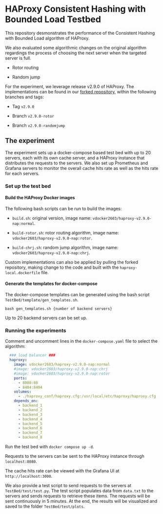 # HAProxy Consistent Hashing with Bounded Load Testbed

This repository desmonstrates the performance of the Consistent Hashing with Bounded Load algorithm of HAProxy.

We also evaluated some algorithmic changes on the original algorithm regardings the process of choosing the next server when the targeted server is full.

- Rotor routing

- Random jump

For the experiment, we leverage release v2.9.0 of HAProxy. The implementations can be found in our [forked repository](https://github.com/hviet2603/haproxy), within the following branches and tags:

- Tag `v2.9.0`

- Branch `v2.9.0-rotor`

- Branch `v2.9.0-randomjump`

## The experiment

The experiment sets up a docker-compose based test bed with up to 20 servers, each with its own cache server, and a HAProxy instance that distributes the requests to the servers. We also set up Prometheus and Grafana servers to monitor the overall cache hits rate as well as the hits rate for each servers.

### Set up the test bed

#### Build the HAProxy Docker images

The following bash scripts can be run to build the images:

- `build.sh`: original version, image name: `vdocker2603/haproxy-v2.9.0-nap:normal`.

- `build-rotor.sh`: rotor routing algorithm, image name: `vdocker2603/haproxy-v2.9.0-nap:rotor`.

- `build-chrj.sh`: random jump algorithm, image name: `vdocker2603/haproxy-v2.9.0-nap:chrj`.

Custom implementations can also be applied by pulling the forked repository, making change to the code and built with the `haproxy-local.dockerfile` file.

#### Generate the templates for docker-compose

The docker-compose templates can be generated using the bash script `TestBed/template/gen_templates.sh`.

`bash gen_templates.sh {number of backend servers}`

Up to 20 backend servers can be set up.

### Running the experiments

Comment and uncomment lines in the `docker-compose.yaml` file to select the algorithm:

```yaml
  ### load balancer ###
  haproxy:
    image: vdocker2603/haproxy-v2.9.0-nap:normal
    #image: vdocker2603/haproxy-v2.9.0-nap:chrj
    #image: vdocker2603/haproxy-v2.9.0-nap:rotor
    ports:
      - 8080:80
      - 8404:8404
    volumes:
      - ./haproxy_conf/haproxy.cfg:/usr/local/etc/haproxy/haproxy.cfg
    depends_on:
      - backend_1
      - backend_2
      - backend_3
      - backend_4
      - backend_5
      - backend_6
      - backend_7
      - backend_8
```

Run the test bed with `docker compose up -d`.

Requests to the servers can be sent to the HAProxy instance through `localhost:8080`.

The cache hits rate can be viewed with the Grafana UI at `http://localhost:3000`.

We also provide a test script to send requests to the servers at `TestBed/test/test.py`. The test script populates data from `data.txt` to the servers and sends requests to retrieve these items. The requests will be sent continuously in 5 minutes. At the end, the results will be visualized and saved to the folder `TestBed/test/plots`.

